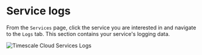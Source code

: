 # Service logs
From the `Services` page, click the service you are interested in and navigate
to the `Logs` tab. This section contains your service's logging data.

<img class="main-content__illustration" src="https://s3.amazonaws.com/assets.timescale.com/docs/images/tsc-services-logs.png" alt="Timescale Cloud Services Logs"/>

[cloud-login]: https://cloud.timescale.com
